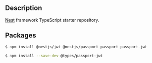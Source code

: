 ## Description

[Nest](https://github.com/nestjs/nest) framework TypeScript starter repository.

## Packages  

```bash
$ npm install @nestjs/jwt @nestjs/passport passport passport-jwt
```

```bash
$ npm install --save-dev @types/passport-jwt
```



